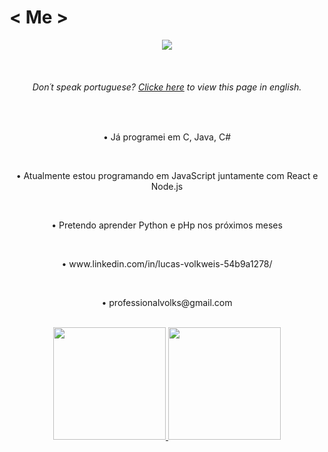 # < Me >

<p align="center">
<img src="http://img.shields.io/static/v1?label=STATUS&message=EM%20DESENVOLVIMENTO&color=GREEN&style=for-the-badge"/>
</p>
  
<br>

<h6 align="center">Don´t speak portuguese? <a href="https://github.com/lvolks/lvolks/blob/main/README-en.md">Clicke here</a> to view this page in english.</h6>

<br>

<p align="center">
• Já programei em C, Java, C#
</p>

<br>

<p align="center">
• Atualmente estou programando em JavaScript juntamente com React e Node.js
</p>
<br>

<p align="center">
• Pretendo aprender Python e pHp nos próximos meses
</p>
<br>

<p align="center">
• www.linkedin.com/in/lucas-volkweis-54b9a1278/
</p>
<br>

<p align="center">
• professionalvolks@gmail.com
</p>
<br>

<div align="center">
  <a href="https://github.com/lvolks">
  <img height="180em" src="https://github-readme-stats.vercel.app/api?username=lvolks&show_icons=true&theme=highcontrast&include_all_commits=true&count_private=true&title_color=C8A2C8&text_color=C8A2C8&icon_color=C8A2C8&rank_icon=github"/>
  
  <img height="180em" src="https://github-readme-stats.vercel.app/api/top-langs/?username=lvolks&layout=compact&langs_count=7&theme=highcontrast&title_color=C8A2C8&text_color=C8A2C8&icon_color=C8A2C8"/>
</div>
